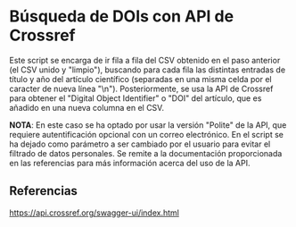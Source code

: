 # Búsqueda de DOIs con API de Crossref
Este script se encarga de ir fila a fila del CSV obtenido en el paso anterior (el CSV unido y "limpio"), buscando para cada fila las distintas entradas de título y año del artículo científico (separadas en una misma celda por el caracter de nueva línea "\n").
Posteriormente, se usa la API de Crossref para obtener el "Digital Object Identifier" o "DOI" del artículo, que es añadido en una nueva columna en el CSV.

**NOTA**: En este caso se ha optado por usar la versión "Polite" de la API, que requiere autentificación opcional con un correo electrónico. En el script se ha dejado como parámetro a ser cambiado por el usuario para evitar el filtrado de datos personales.
Se remite a la documentación proporcionada en las referencias para más información acerca del uso de la API.

## Referencias
https://api.crossref.org/swagger-ui/index.html